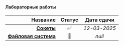 #### Лабораторные работы

| **Название** | **Статус** | **Дата сдачи** |
|-:|:-:|:-:|
| [**Сокеты**](https://github.com/unaun0/bmstu-os/tree/main/semester-02/lab/lab-socket) |✅|_12-03-2025_|
| [**Файловая система**](https://github.com/unaun0/bmstu-os/tree/main/semester-02/lab/lab-fileSystem) |🔄|_null_|
